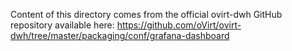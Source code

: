 Content of this directory comes from the official ovirt-dwh GitHub repository available here: https://github.com/oVirt/ovirt-dwh/tree/master/packaging/conf/grafana-dashboard
